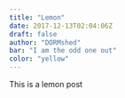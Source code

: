 ```yaml
---
title: "Lemon"
date: 2017-12-13T02:04:06Z
draft: false
author: "DORMshed"
bar: "I am the odd one out"
color: "yellow"
---
```


This is a lemon post
